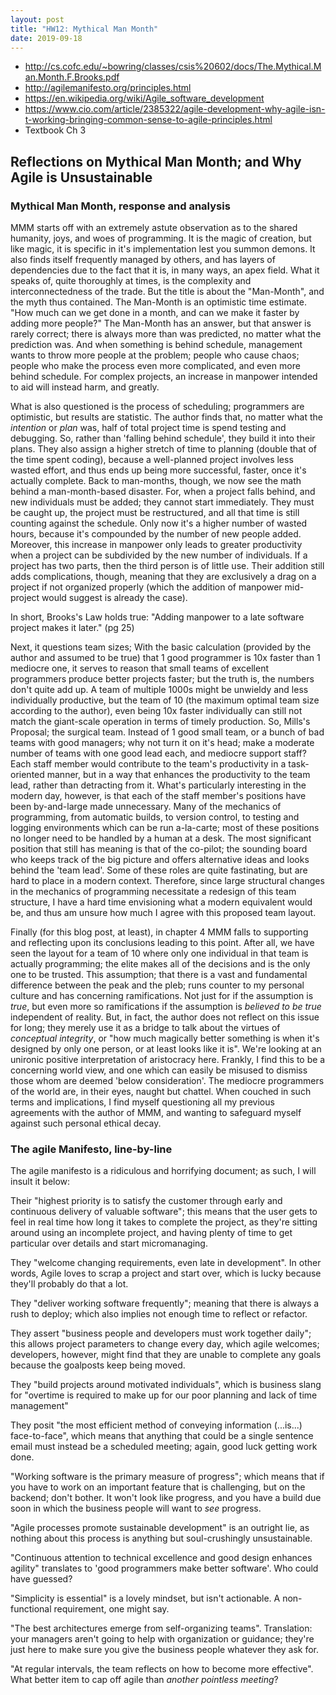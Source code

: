 ```yaml
---
layout: post
title: "HW12: Mythical Man Month"
date: 2019-09-18
---
```


* <http://cs.cofc.edu/~bowring/classes/csis%20602/docs/The.Mythical.Man.Month.F.Brooks.pdf>
* <http://agilemanifesto.org/principles.html>
* <https://en.wikipedia.org/wiki/Agile_software_development>
* <https://www.cio.com/article/2385322/agile-development-why-agile-isn-t-working-bringing-common-sense-to-agile-principles.html>
* Textbook Ch 3

## Reflections on Mythical Man Month; and Why Agile is Unsustainable

### Mythical Man Month, response and analysis

MMM starts off with an extremely astute observation as to the shared humanity, joys, and woes of programming. It is the magic of creation, but like magic, it is specific in it's implementation lest you summon demons. It also finds itself frequently managed by others, and has layers of dependencies due to the fact that it is, in many ways, an apex field. What it speaks of, quite thoroughly at times, is the complexity and interconnectedness of the trade. But the title is about the "Man-Month", and the myth thus contained. The Man-Month is an optimistic time estimate. "How much can we get done in a month, and can we make it faster by adding more people?" The Man-Month has an answer, but that answer is rarely correct; there is always more than was predicted, no matter what the prediction was. And when something is behind schedule, management wants to throw more people at the problem; people who cause chaos; people who make the process even more complicated, and even more behind schedule. For complex projects, an increase in manpower intended to aid will instead harm, and greatly.

What is also questioned is the process of scheduling; programmers are optimistic, but results are statistic. The author finds that, no matter what the *intention* or *plan* was, half of total project time is spend testing and debugging. So, rather than 'falling behind schedule', they build it into their plans. They also assign a higher stretch of time to planning (double that of the time spent coding), because a well-planned project involves less wasted effort, and thus ends up being more successful, faster, once it's actually complete. Back to man-months, though, we now see the math behind a man-month-based disaster. For, when a project falls behind, and new individuals must be added; they cannot start immediately. They must be caught up, the project must be restructured, and all that time is still counting against the schedule. Only now it's a higher number of wasted hours, because it's compounded by the number of new people added. Moreover, this increase in manpower only leads to greater productivity when a project can be subdivided by the new number of individuals. If a project has two parts, then the third person is of little use. Their addition still adds complications, though, meaning that they are exclusively a drag on a project if not organized properly (which the addition of manpower mid-project would suggest is already the case).

In short, Brooks's Law holds true: "Adding manpower to a late software project makes it later." (pg 25)

Next, it questions team sizes; With the basic calculation (provided by the author and assumed to be true) that 1 good programmer is 10x faster than 1 mediocre one, it serves to reason that small teams of excellent programmers produce better projects faster; but the truth is, the numbers don't quite add up. A team of multiple 1000s might be unwieldy and less individually productive, but the team of 10 (the maximum optimal team size according to the author), even being 10x faster individually can still not match the giant-scale operation in terms of timely production. So, Mills's Proposal; the surgical team. Instead of 1 good small team, or a bunch of bad teams with good managers; why not turn it on it's head; make a moderate number of teams with one good lead each, and mediocre support staff? Each staff member would contribute to the team's productivity in a task-oriented manner, but in a way that enhances the productivity to the team lead, rather than detracting from it. What's particularly interesting in the modern day, however, is that each of the staff member's positions have been by-and-large made unnecessary. Many of the mechanics of programming, from automatic builds, to version control, to testing and logging environments which can be run a-la-carte; most of these positions no longer need to be handled by a human at a desk. The most significant position that still has meaning is that of the co-pilot; the sounding board who keeps track of the big picture and offers alternative ideas and looks behind the 'team lead'. Some of these roles are quite fastinating, but are hard to place in a modern context. Therefore, since large structural changes in the mechanics of programming necessitate a redesign of this team structure, I have a hard time envisioning what a modern equivalent would be, and thus am unsure how much I agree with this proposed team layout.

Finally (for this blog post, at least), in chapter 4 MMM falls to supporting and reflecting upon its conclusions leading to this point. After all, we have seen the layout for a team of 10 where only one individual in that team is actually programming; the elite makes all of the decisions and is the only one to be trusted. This assumption; that there is a vast and fundamental difference between the peak and the pleb; runs counter to my personal culture and has concerning ramifications. Not just for if the assumption is *true*, but even more so ramifications if the assumption is *believed to be true* independent of reality. But, in fact, the author does not reflect on this issue for long; they merely use it as a bridge to talk about the virtues of *conceptual integrity*, or "how much magically better something is when it's designed by only one person, or at least looks like it is". We're looking at an unironic positive interpretation of aristocracy here. Frankly, I find this to be a concerning world view, and one which can easily be misused to dismiss those whom are deemed 'below consideration'. The mediocre programmers of the world are, in their eyes, naught but chattel. When couched in such terms and implications, I find myself questioning all my previous agreements with the author of MMM, and wanting to safeguard myself against such personal ethical decay.

### The agile Manifesto, line-by-line

The agile manifesto is a ridiculous and horrifying document; as such, I will insult it below:

Their "highest priority is to satisfy the customer through early and continuous delivery of valuable software"; this means that the user gets to feel in real time how long it takes to complete the project, as they're sitting around using an incomplete project, and having plenty of time to get particular over details and start micromanaging.

They "welcome changing requirements, even late in development". In other words, Agile loves to scrap a project and start over, which is lucky because they'll probably do that a lot.

They "deliver working software frequently"; meaning that there is always a rush to deploy; which also implies not enough time to reflect or refactor.

They assert "business people and developers must work together daily"; this allows project parameters to change every day, which agile welcomes; developers, however, might find that they are unable to complete any goals because the goalposts keep being moved.

They "build projects around motivated individuals", which is business slang for "overtime is required to make up for our poor planning and lack of time management"

They posit "the most efficient method of conveying information (...is...) face-to-face", which means that anything that could be a single sentence email must instead be a scheduled meeting; again, good luck getting work done.

"Working software is the primary measure of progress"; which means that if you have to work on an important feature that is challenging, but on the backend; don't bother. It won't look like progress, and you have a build due soon in which the business people will want to *see* progress.

"Agile processes promote sustainable development" is an outright lie, as nothing about this process is anything but soul-crushingly unsustainable.

"Continuous attention to technical excellence and good design enhances agility" translates to 'good programmers make better software'. Who could have guessed?

"Simplicity is essential" is a lovely mindset, but isn't actionable. A non-functional requirement, one might say.

"The best architectures emerge from self-organizing teams". Translation: your managers aren't going to help with organization or guidance; they're just here to make sure you give the business people whatever they ask for.

"At regular intervals, the team reflects on how to become more effective". What better item to cap off agile than *another pointless meeting*?
